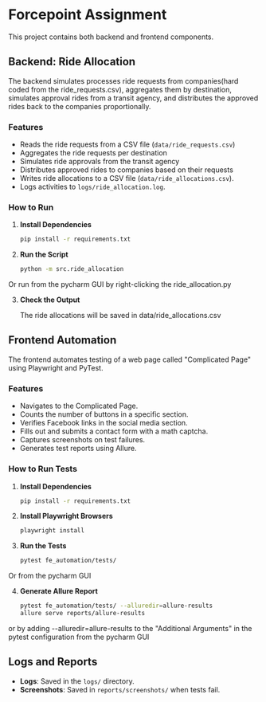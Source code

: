 # Forcepoint Assignment
This project contains both backend and frontend components.

## Backend: Ride Allocation

The backend simulates processes ride requests from companies(hard coded from the ride_requests.csv), 
aggregates them by destination, simulates approval rides from a transit agency, and distributes the approved rides back to the companies proportionally.

### Features

- Reads the ride requests from a CSV file (`data/ride_requests.csv`)
- Aggregates the ride requests per destination
- Simulates ride approvals from the transit agency
- Distributes approved rides to companies based on their requests
- Writes ride allocations to a CSV file (`data/ride_allocations.csv`).
- Logs activities to `logs/ride_allocation.log`.

### How to Run

1. **Install Dependencies**

   ```bash
   pip install -r requirements.txt
   
2. **Run the Script**
   ```bash
   python -m src.ride_allocation
Or run from the pycharm GUI by right-clicking the ride_allocation.py 

3. **Check the Output**

   The ride allocations will be saved in data/ride_allocations.csv


## Frontend Automation

The frontend automates testing of a web page called "Complicated Page" using Playwright and PyTest.
### Features

- Navigates to the Complicated Page.
- Counts the number of buttons in a specific section.
- Verifies Facebook links in the social media section.
- Fills out and submits a contact form with a math captcha.
- Captures screenshots on test failures.
- Generates test reports using Allure.

### How to Run Tests

1. **Install Dependencies**

   ```bash
   pip install -r requirements.txt

2. **Install Playwright Browsers**
    
   ```bash
   playwright install
   
3. **Run the Tests**
    
   ```bash
   pytest fe_automation/tests/
Or from the pycharm GUI

4. **Generate Allure Report**
    
   ```bash
   pytest fe_automation/tests/ --alluredir=allure-results
   allure serve reports/allure-results

or by adding --alluredir=allure-results to the "Additional Arguments" in the pytest configuration from the pycharm GUI
## Logs and Reports

- **Logs**: Saved in the `logs/` directory.
- **Screenshots**: Saved in `reports/screenshots/` when tests fail.

